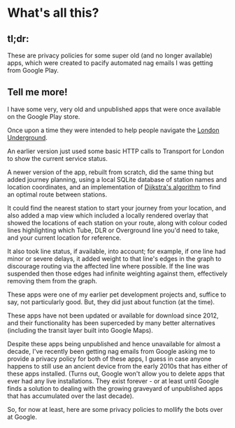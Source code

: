 # What's all this?

## tl;dr:
 These are privacy policies for some super old (and no longer available) apps, which were created to pacify automated nag emails I was getting from Google Play.

## Tell me more!
I have some very, very old and unpublished apps that were once available on the Google Play store. 

Once upon a time they were intended to help people navigate the [London Underground](https://en.wikipedia.org/wiki/London_Underground).

An earlier version just used some basic HTTP calls to Transport for London to show the current service status.

A newer version of the app, rebuilt from scratch, did the same thing but added journey planning, using a local SQLite database of station names and location coordinates, and an implementation of [Dijkstra's algorithm](https://en.wikipedia.org/wiki/Dijkstra%27s_algorithm) to find an optimal route between stations. 

It could find the nearest station to start your journey from your location, and also added a map view which included a locally rendered overlay that showed the locations of each station on your route, along with colour coded lines highlighting which Tube, DLR or Overground line you'd need to take, and your current location for reference.

It also took line status, if available, into account; for example, if one line had minor or severe delays, it added weight to that line's edges in the graph to discourage routing via the affected line where possible. If the line was suspended then those edges had infinite weighting against them, effectively removing them from the graph.

These apps were one of my earlier pet development projects and, suffice to say, not particularly good. But, they did just about function (at the time).

These apps have not been updated or available for download since 2012, and their functionality has been superceded by many better alternatives (including the transit layer built into Google Maps).

Despite these apps being unpublished and hence unavailable for almost a decade, I've recently been getting nag emails from Google asking me to provide a privacy policy for both of these apps, I guess in case anyone happens to still use an ancient device from the early 2010s that has either of these apps installed. (Turns out, Google won't allow you to delete apps that ever had any live installations. They exist forever - or at least until Google finds a solution to dealing with the growing graveyard of unpublished apps that has accumulated over the last decade).

So, for now at least, here are some privacy policies to mollify the bots over at Google.
